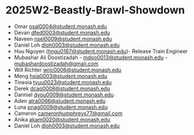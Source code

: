 # 2025W2-Beastly-Brawl-Showdown

- Omar osal0004@student.monash.edu
- Devan dfed0003@student.monash.edu
- Naveen nsel0009@student.monash.edu
- Daniel Loh dloh0003@student.monash.edu 
- Huu Nguyen (hngu0187@student.monash.edu)- Release Train Engineer
- Mubashar Ali Doostizadah - mdoo0013@student.monash.edu - mubashardoostizadah@gmail.com
- Will Richter wric0006@student.monash.edu
- Meng hsia0003@student.monash.edu
- Tinesia tyuu0023@student.monash.edu
- Derek dcao0008@student.monash.edu
- Danniel dyou0009@student.monash.edu
- Aden atra0066@student.monash.edu
- Luna pnag0009@student.monash.edu
- Cameron cameronhumphreys77@gmail.com
- Anika akam0020@student.monash.edu
- Daniel Loh dloh0003@student.monash.edu

